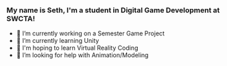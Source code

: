 ### My name is Seth, I'm a student in Digital Game Development at SWCTA!

- 🔭 I’m currently working on a Semester Game Project
- 🌱 I’m currently learning Unity
- 🌲 I'm hoping to learn Virtual Reality Coding
- 🤔 I’m looking for help with Animation/Modeling
